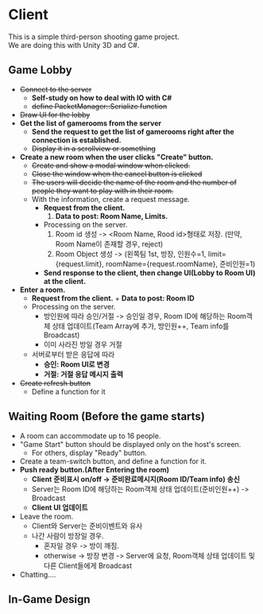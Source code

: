 # Client
This is a simple third-person shooting game project.  
We are doing this with Unity 3D and C#.  

## Game Lobby
- ~~Connect to the server~~
    - **Self-study on how to deal with IO with C#**
    - ~~define PacketManager::Serialize function~~
- ~~Draw UI for the lobby~~
- **Get the list of gamerooms from the server**
    - **Send the request to get the list of gamerooms right after the connection is established.**
    - ~~Display it in a scrollview or something~~
- **Create a new room when the user clicks "Create" button.**
    - ~~Create and show a modal window when clicked.~~
    - ~~Close the window when the cancel button is clicked~~
    - ~~The users will decide the name of the room and the number of people they want to play with in their room.~~
    - With the information, create a request message.
        - **Request from the client.**
            1. **Data to post: Room Name, Limits.**
        - Processing on the server.
            1. Room id 생성 -> <Room Name, Rood id>형태로 저장. (만약, Room Name이 존재할 경우, reject)
            2. Room Object 생성 -> (왼쪽팀 1st, 방장, 인원수=1, limit={request.limit}, roomName={request.roomName}, 준비인원=1)
        - **Send response to the client, then change UI(Lobby to Room UI) at the client.**
- **Enter a room.**
    - **Request from the client.**
            + **Data to post: Room ID**
    - Processing on the server.
        + 방인원에 따라 승인/거절
            -> 승인일 경우, Room ID에 해당하는 Room객체 상태 업데이트(Team Array에 추가, 방인원++, Team info를 Broadcast)
        + 이미 사라진 방일 경우 거절
    - 서버로부터 받은 응답에 따라
        + **승인: Room UI로 변경**
        + **거절: 거절 응답 메시지 출력**
- ~~Create refresh button~~
    - Define a function for it
    
## Waiting Room (Before the game starts)

- A room can accommodate up to 16 people.
- "Game Start" button should be displayed only on the host's screen.
    - For others, display "Ready" button.
- Create a team-switch button, and define a function for it.
- **Push ready button.(After Entering the room)**
    - **Client 준비표시 on/off -> 준비완료메시지(Room ID/Team info) 송신**
    - Server는 Room ID에 해당하는 Room객체 상태 업데이트(준비인원++) -> Broadcast
    - **Client UI 업데이트**
- Leave the room.
    - Client와 Server는 준비이벤트와 유사
    - 나간 사람이 방장일 경우.
        + 혼자일 경우 -> 방이 깨짐.
        + otherwise -> 방장 변경 -> Server에 요청, Room객체 상태 업데이트 및 다른 Client들에게 Broadcast
- Chatting....

## In-Game Design
